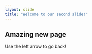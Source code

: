 ```yaml
---
layout: slide
title: "Welcome to our second slide!"
---
```

## Amazing new page
Use the left arrow to go back!

